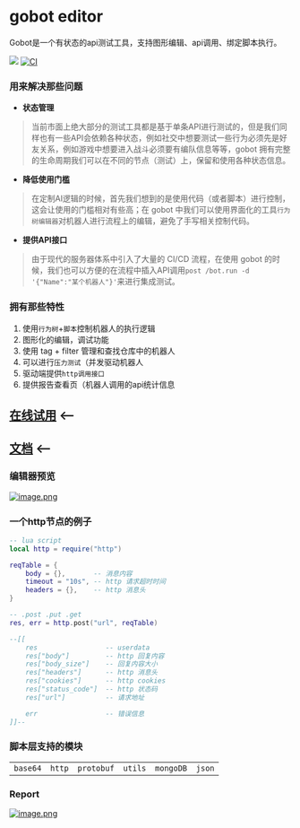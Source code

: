# gobot editor
Gobot是一个有状态的api测试工具，支持图形编辑、api调用、绑定脚本执行。

[![](https://img.shields.io/badge/Trello-Todo-2ca5e0?style=flat&logo=trello)](https://trello.com/b/8eDZ6h7n/)
[![CI](https://github.com/pojol/gobot/actions/workflows/dockerimage.yml/badge.svg?branch=develop)](https://github.com/pojol/gobot/actions/workflows/dockerimage.yml)

### 用来解决那些问题

* **状态管理**
> 当前市面上绝大部分的测试工具都是基于单条API进行测试的，但是我们同样也有一些API会依赖各种状态，例如社交中想要测试一些行为必须先是好友关系，例如游戏中想要进入战斗必须要有编队信息等等，gobot 拥有完整的生命周期我们可以在不同的节点（测试）上，保留和使用各种状态信息。

* **降低使用门槛** 
> 在定制AI逻辑的时候，首先我们想到的是使用代码（或者脚本）进行控制，这会让使用的门槛相对有些高；在 gobot 中我们可以使用界面化的工具`行为树编辑器`对机器人进行流程上的编辑，避免了手写相关控制代码。

* **提供API接口**
> 由于现代的服务器体系中引入了大量的 CI/CD 流程，在使用 gobot 的时候，我们也可以方便的在流程中插入API调用`post /bot.run -d '{"Name":"某个机器人"}'`来进行集成测试。


### 拥有那些特性
1. 使用`行为树`+`脚本`控制机器人的执行逻辑
2. 图形化的编辑，调试功能
3. 使用 tag + filter 管理和查找仓库中的机器人
4. 可以进行`压力测试`（并发驱动机器人
5. 驱动端提供`http调用接口`
6. 提供报告查看页（机器人调用的api统计信息


## [在线试用](http://1.117.168.37:7777) <--
## [文档](https://pojol.gitee.io/gobot/#/) <--


### 编辑器预览
[![image.png](https://i.postimg.cc/3J9Kvxkr/image.png)](https://postimg.cc/0bMRgxGh)

### 一个http节点的例子
```lua
-- lua script
local http = require("http")

reqTable = {
    body = {},       -- 消息内容
    timeout = "10s", -- http 请求超时时间
    headers = {},    -- http 消息头
}

-- .post .put .get
res, err = http.post("url", reqTable)

--[[
    res                 -- userdata
    res["body"]         -- http 回复内容
    res["body_size"]    -- 回复内容大小
    res["headers"]      -- http 消息头
    res["cookies"]      -- http cookies
    res["status_code"]  -- http 状态码
    res["url"]          -- 请求地址

    err                 -- 错误信息
]]--
```

### 脚本层支持的模块
|||||||
|-|-|-|-|-|-|
|`base64`|`http`|`protobuf`|`utils`|`mongoDB`|`json`|

### Report
[![image.png](https://i.postimg.cc/4d3TTrvf/image.png)](https://postimg.cc/yJ2Gmprt)